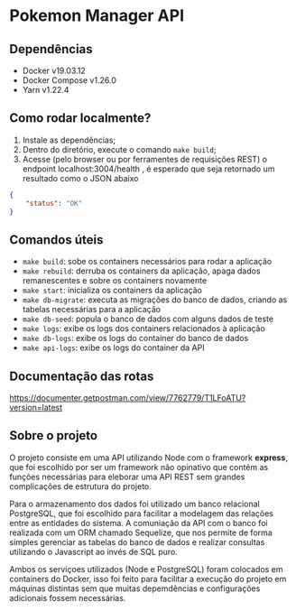 # Pokemon Manager API

## Dependências
- Docker v19.03.12
- Docker Compose v1.26.0
- Yarn v1.22.4

## Como rodar localmente?

1. Instale as dependências;
2. Dentro do diretório, execute o comando `make build`;
3. Acesse (pelo browser ou por ferramentes de requisições REST) o endpoint localhost:3004/health , é esperado que seja retornado um resultado como o JSON abaixo

```json
{
    "status": "OK"
}
```

## Comandos úteis

- `make build`: sobe os containers necessários para rodar a aplicação
- `make rebuild`: derruba os containers da aplicação, apaga dados remanescentes e sobre os containers novamente
- `make start`: inicializa os containers da aplicação
- `make db-migrate`: executa as migrações do banco de dados, criando as tabelas necessárias para a aplicação
- `make db-seed`: popula o banco de dados com alguns dados de teste
- `make logs`: exibe os logs dos containers relacionados à aplicação
- `make db-logs`: exibe os logs do container do banco de dados
- `make api-logs`: exibe os logs do container da API


## Documentação das rotas
https://documenter.getpostman.com/view/7762779/T1LFoATU?version=latest


## Sobre o projeto

O projeto consiste em uma API utilizando Node com o framework **express**, que foi escolhido por ser um framework não opinativo que contém as funções necessárias para eleborar uma API REST sem grandes complicações de estrutura do projeto.

Para o armazenamento dos dados foi utilizado um banco relacional PostgreSQL, que foi escolhido para facilitar a modelagem das relações entre as entidades do sistema. A comuniação da API com o banco foi realizada com um ORM chamado Sequelize, que nos permite de forma simples gerenciar as tabelas do banco de dados e realizar consultas utilizando o Javascript ao invés de SQL puro.

Ambos os serviçoes utilizados (Node e PostgreSQL) foram colocados em containers do Docker, isso foi feito para facilitar a execução do projeto em máquinas distintas sem que muitas depemdências e configurações adicionais fossem necessárias.
